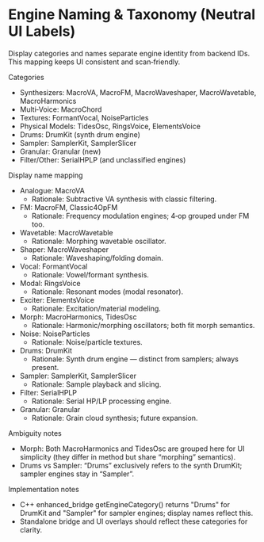 # Engine Naming & Taxonomy (Neutral UI Labels)

Display categories and names separate engine identity from backend IDs. This mapping keeps UI consistent and scan‑friendly.

Categories
- Synthesizers: MacroVA, MacroFM, MacroWaveshaper, MacroWavetable, MacroHarmonics
- Multi‑Voice: MacroChord
- Textures: FormantVocal, NoiseParticles
- Physical Models: TidesOsc, RingsVoice, ElementsVoice
- Drums: DrumKit (synth drum engine)
- Sampler: SamplerKit, SamplerSlicer
- Granular: Granular (new)
- Filter/Other: SerialHPLP (and unclassified engines)

Display name mapping
- Analogue: MacroVA
  - Rationale: Subtractive VA synthesis with classic filtering.
- FM: MacroFM, Classic4OpFM
  - Rationale: Frequency modulation engines; 4‑op grouped under FM too.
- Wavetable: MacroWavetable
  - Rationale: Morphing wavetable oscillator.
- Shaper: MacroWaveshaper
  - Rationale: Waveshaping/folding domain.
- Vocal: FormantVocal
  - Rationale: Vowel/formant synthesis.
- Modal: RingsVoice
  - Rationale: Resonant modes (modal resonator).
- Exciter: ElementsVoice
  - Rationale: Excitation/material modeling.
- Morph: MacroHarmonics, TidesOsc
  - Rationale: Harmonic/morphing oscillators; both fit morph semantics.
- Noise: NoiseParticles
  - Rationale: Noise/particle textures.
- Drums: DrumKit
  - Rationale: Synth drum engine — distinct from samplers; always present.
- Sampler: SamplerKit, SamplerSlicer
  - Rationale: Sample playback and slicing.
- Filter: SerialHPLP
  - Rationale: Serial HP/LP processing engine.
- Granular: Granular
  - Rationale: Grain cloud synthesis; future expansion.

Ambiguity notes
- Morph: Both MacroHarmonics and TidesOsc are grouped here for UI simplicity (they differ in method but share “morphing” semantics).
- Drums vs Sampler: “Drums” exclusively refers to the synth DrumKit; sampler engines stay in “Sampler”.

Implementation notes
- C++ enhanced_bridge getEngineCategory() returns "Drums" for DrumKit and "Sampler" for sampler engines; display names reflect this.
- Standalone bridge and UI overlays should reflect these categories for clarity.


